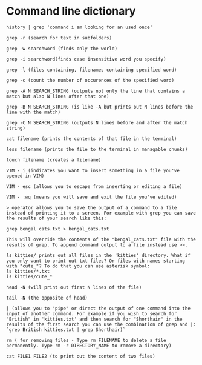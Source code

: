 
# Command line dictionary


```history | grep 'command i am looking for an used once'```

```grep -r (search for text in subfolders)```

```grep -w searchword (finds only the world)```

```grep -i searchword(finds case insensitive word you specify)```

```grep -l (files containing, filenames containing specified word)```

```grep -c (count the number of occurences of the specified word)```

```grep -A N SEARCH_STRING (outputs not only the line that contains a match but also N lines after that one)```

```grep -B N SEARCH_STRING (is like -A but prints out N lines before the line with the match)```

```grep -C N SEARCH_STRING (outputs N lines before and after the match string)```

```cat filename (prints the contents of that file in the terminal)```

```less filename (prints the file to the terminal in managable chunks)```

```touch filename (creates a filename)```

```VIM - i (indicates you want to insert something in a file you've opened in VIM)```

```VIM - esc (allows you to escape from inserting or editing a file)```

```VIM - :wq (means you will save and exit the file you've edited)```

```> operator allows you to save the output of a command to a file instead of printing it to a screen. For example with grep you can save the results of your search like this:```

```grep bengal cats.txt > bengal_cats.txt```

```This will override the contents of the "bengal_cats.txt" file with the results of grep. To append command output to a file instead use >>.```

```
ls kitties/ prints out all files in the 'kitties' directory. What if you only want to print out txt files? Or files with names starting with "cute_"? To do that you can use asterisk symbol:
ls kitties/*.txt
ls kitties/cute_*
```

```head -N (will print out first N lines of the file)```

```tail -N (the opposite of head)```

```| (allows you to "pipe" or direct the output of one command into the input of another command. For example if you wish to search for "British" in 'kitties.txt' and then search for "Shorthair" in the results of the first search you can use the combination of grep and |:  `grep British kitties.txt | grep Shorthair)` ```

```rm ( for removing files - Type rm FILENAME to delete a file permanently. Type rm -r DIRECTORY_NAME to remove a directory)```

```cat FILE1 FILE2 (to print out the content of two files)```
